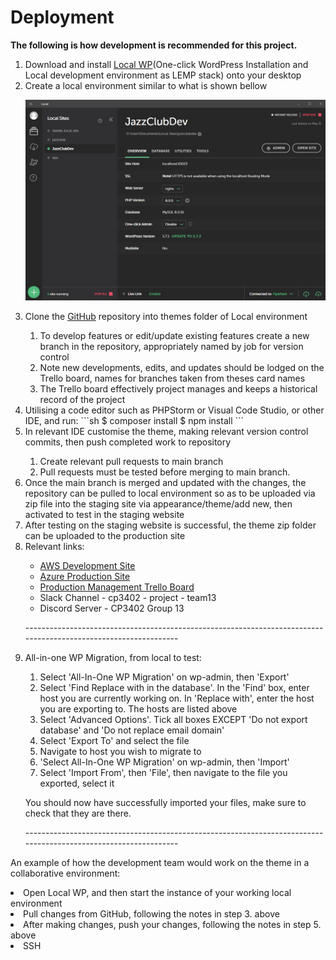 <h1>Deployment</h1>
<b>The following is how development is recommended for this project.</b>
<ol>
<li>Download and install <a href="https://localwp.com/">Local WP</a>(One-click WordPress Installation and Local development environment as LEMP stack) onto your desktop</li>
<li>Create a local environment similar to what is shown bellow</li>

![img.png](documentation-images/LEMP.JPG)
<li>Clone the <a href="https://github.com/cp3402-students/cp3402-2021-site-cp3402-2021-team01/blob/develop/DEPLOYMENT.md">GitHub</a> repository into themes folder of Local environment</li>
    <ol>
        <li>To develop features or edit/update existing features create a new branch in the repository, appropriately named by job for version control</li>
        <li>Note new developments, edits, and updates should be lodged on the Trello board, names for branches taken from theses card names</li>    
        <li>The Trello board effectively project manages and keeps a historical record of the project</li>
    </ol>

<li>Utilising a code editor such as PHPStorm or Visual Code Studio, or other IDE, and run:
```sh
$ composer install
$ npm install
```
<li>In relevant IDE customise the theme, making relevant version control commits, then push completed work to repository</li>
    <ol>
        <li>Create relevant pull requests to main branch</li>
        <li>Pull requests must be tested before merging to main branch.</li>
    </ol>

<li>Once the main branch is merged and updated with the changes, the repository can be pulled to local environment so as to be uploaded via zip file into the staging site via appearance/theme/add new, then activated to test in the staging website</li>
<li>After testing on the staging website is successful, the theme zip folder can be uploaded to the production site</li>
<li>Relevant links:</li>
    <ul>
        <li><a href="https://54.153.156.106/">AWS Development Site</a></li>
        <li><a href="https://jazz1.azurewebsites.net/">Azure Production Site</a></li>
        <li><a href="https://trello.com/b/iXwQkzbq/cp3402-g13-2021">Production Management Trello Board</a></li>
        <li>Slack Channel - cp3402 - project - team13</li>
        <li>Discord Server - CP3402 Group 13</li>
    </ul>
<p> ----------------------------------------------------------------------------------------------------------------</p>
<li>All-in-one WP Migration, from local to test:</li>
    <ol>
        <li>Select 'All-In-One WP Migration' on wp-admin, then 'Export'</li>
        <li>Select 'Find Replace with in the database'. In the 'Find' box, enter host you are currently working on. In 'Replace with', enter the host you are exporting to. The hosts are listed above</li>
        <li>Select 'Advanced Options'. Tick all boxes EXCEPT 'Do not export database' and 'Do not replace email domain'</li>
        <li>Select 'Export To' and select the file </li>
        <li>Navigate to host you wish to migrate to</li>
        <li>'Select All-In-One WP Migration' on wp-admin, then 'Import'</li>
        <li>Select 'Import From', then 'File', then navigate to the file you exported, select it</li>
    </ol>
<p>You should now have successfully imported your files, make sure to check that they are there.</p>
<p> ----------------------------------------------------------------------------------------------------------------</p>
</ol>
<p>An example of how the development team would work on the theme in a collaborative environment:</p>
<li>Open Local WP, and then start the instance of your working local environment</li>
<li>Pull changes from GitHub, following the notes in step 3. above</li>
<li>After making changes, push your changes, following  the notes in step 5. above</li>
<li>SSH</li>
